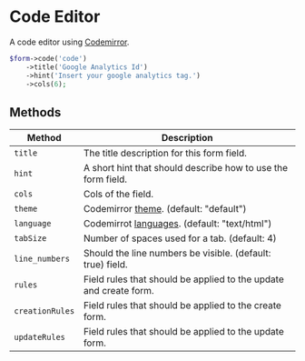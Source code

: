 # Code Editor

A code editor using [Codemirror](https://codemirror.net/).

```php
$form->code('code')
    ->title('Google Analytics Id')
    ->hint('Insert your google analytics tag.')
    ->cols(6);
```

## Methods

| Method          | Description                                                                      |
| --------------- | -------------------------------------------------------------------------------- |
| `title`         | The title description for this form field.                                       |
| `hint`          | A short hint that should describe how to use the form field.                     |
| `cols`          | Cols of the field.                                                               |
| `theme`         | Codemirror [theme](https://codemirror.net/demo/theme.html). (default: "default") |
| `language`      | Codemirrot [languages](https://codemirror.net/mode/). (default: "text/html")     |
| `tabSize`       | Number of spaces used for a tab. (default: 4)                                    |
| `line_numbers`  | Should the line numbers be visible. (default: true) field.                       |
| `rules`         | Field rules that should be applied to the update and create form.                |
| `creationRules` | Field rules that should be applied to the create form.                           |
| `updateRules`   | Field rules that should be applied to the update form.                           |
